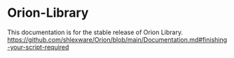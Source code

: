 # Orion-Library
This documentation is for the stable release of Orion Library.
https://github.com/shlexware/Orion/blob/main/Documentation.md#finishing-your-script-required
